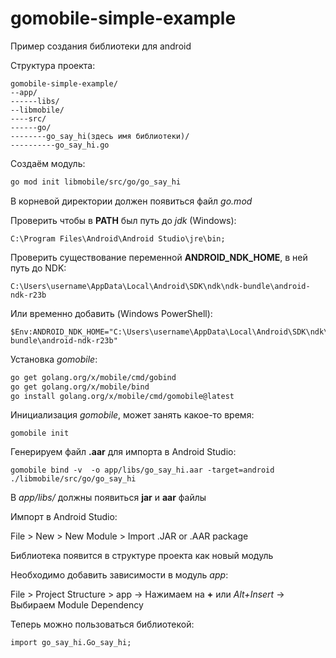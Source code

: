 # gomobile-simple-example 
Пример создания библиотеки для android


Структура проекта:

```
gomobile-simple-example/
--app/
------libs/
--libmobile/
----src/
------go/
--------go_say_hi(здесь имя библиотеки)/
----------go_say_hi.go
```


Создаём модуль:

```bash
go mod init libmobile/src/go/go_say_hi
```

В корневой директории должен появиться файл *go.mod*

Проверить чтобы в **PATH** был путь до *jdk* (Windows):

```
C:\Program Files\Android\Android Studio\jre\bin;
```

Проверить существование переменной **ANDROID_NDK_HOME**, в ней путь до NDK:

```
C:\Users\username\AppData\Local\Android\SDK\ndk\ndk-bundle\android-ndk-r23b
```

Или временно добавить (Windows PowerShell):

```
$Env:ANDROID_NDK_HOME="C:\Users\username\AppData\Local\Android\SDK\ndk\ndk-bundle\android-ndk-r23b"
```

Установка *gomobile*:

```bash
go get golang.org/x/mobile/cmd/gobind
go get golang.org/x/mobile/bind
go install golang.org/x/mobile/cmd/gomobile@latest
```

Инициализация *gomobile*, может занять какое-то время:

```
gomobile init
```

Генерируем файл **.aar** для импорта в Android Studio:

```
gomobile bind -v  -o app/libs/go_say_hi.aar -target=android ./libmobile/src/go/go_say_hi
```

В *app/libs/* должны появиться **jar** и **aar** файлы

Импорт в Android Studio:

File > New > New Module > Import .JAR or .AAR package

Библиотека появится в структуре проекта как новый модуль

Необходимо добавить зависимости в модуль *app*:

File > Project Structure > app -> Нажимаем на **+** или *Alt+Insert* -> Выбираем Module Dependency

Теперь можно пользоваться библиотекой:

```
import go_say_hi.Go_say_hi;
```